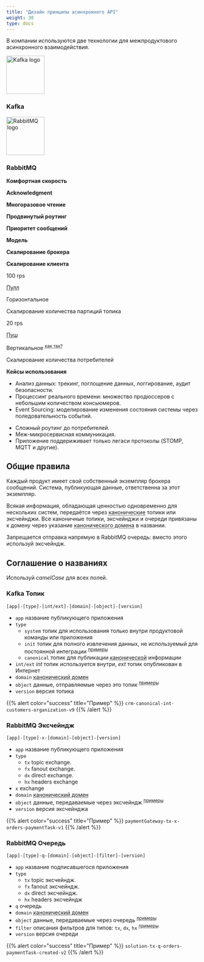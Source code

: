 ```yaml
---
title: "Дизайн принципы асинхронного API"
weight: 30
type: docs
---
```


В компании используются две технологии для межпродуктового асинхронного взаимодействия.

<div class="row mb-2 mt-4">
	<div class="offset-4 col-4 text-center">
    <img src="../kafka.png" alt="Kafka logo" style="height: 100px;"/>
    <h3 class="h3 mt-3">Kafka</h4>
  </div>
  <div class="col-4 text-center">
    <img src="../rabbitmq.png" alt="RabbitMQ logo" style="height: 100px;"/>
    <h3 class="h3 mt-3">RabbitMQ</h4>
  </div>
</div>

<div class="row mb-4 mt-2">
	<div class="col-4 text-right">
    <p><b class="text-nowrap">Комфортная скорость</b></p>
    <p><b class="text-nowrap">Acknowledgment</b></p>   
    <p><b class="text-nowrap">Многоразовое чтение</b></p>
    <p><b class="text-nowrap">Продвинутый роутинг</b></p>
    <p><b class="text-nowrap">Приоритет сообщений</b></p>
    <p><b class="text-nowrap">Модель</b></p>
    <p><b class="text-nowrap">Скалирование брокера</b></p>
    <p><b class="text-nowrap">Скалирование клиента</b></p>
  </div>
  <div class="col-4 text-center">
    <p>100 rps</p>
    <p><i class="fa fa-check"></i></p>
    <p><i class="fa fa-check"></i></p>
    <p><i class="fa fa-minus"></i></p>
    <p><i class="fa fa-minus"></i></p>
    <p><abbr data-toggle="tooltip" title="Потребители запрашивают батчи сообщений начиная с определённого оффсета.">Пулл</abbr></p>
    <p>Горизонтальное</p>
    <p>Скалирование количества партиций топика</p>
  </div>
  <div class="col-4 text-center">
    <p>20 rps</p>
    <p><i class="fa fa-check"></i></p>
    <p><i class="fa fa-minus"></i></p>
    <p><i class="fa fa-check"></i></p>
    <p><i class="fa fa-check"></i></p>
    <p><abbr data-toggle="tooltip" title="Сообщения доставляются от Реббита к потребителю.">Пуш</abbr></p>
    <p>Вертикальное <sup><abbr data-toggle="tooltip" title="Да, все наши кластеры Реббита проскалированы горизонтально. Однако, Реббит потребляет много ресурсов для координации и гораздо эффективнее скалировать его через увеличение мощности нод.">как так?</abbr></sup></p>
    <p>Скалирование количества потребителей</p>
  </div>
</div>

<div class="row mb-4 mt-2">
	<div class="col-4 text-right">
    <p><b class="text-nowrap">Кейсы использования</b></p>
  </div>
  <div class="col-4">
    <ul>
      <li>Анализ данных: трекинг, поглощение данных, логгирование, аудит безопасности.</li>
      <li>Процессинг реального времени: множество продюссеров с небольшим количеством консьюмеров.</li>
      <li>Event Sourcing: моделирование изменения состояния системы через поледовательность событий.</li>
    </ul>
  </div>
  <div class="col-4">
    <ul>
      <li>Сложный роутинг до потребителей.</li>
      <li>Меж-микросервисная коммуникация.</li>
      <li>Приложение поддериживает только легаси протоколы (STOMP, MQTT и другие).</li>
    </ul>
  </div>
</div>

## Общие правила

Каждый продукт имеет свой собственный экземпляр брокера сообщений. 
Система, публикующая данные, ответственна за этот экземпляр.

Всякая информация, обладающая ценностью одновременно для нескольких систем, передаётся через <abbr data-toggle="tooltip" title="Независимое от бизнес процесса и способа потребления, а также минималичичное API, созданное для нескольких потребителей.">канонические</abbr> топики или эксчейнджи. Все каноничные топики, эксчейнджи и очереди привязаны к домену через указание <abbr data-toggle="tooltip" title="products, services, stocks, prices, offers, orders, customers, partners, company, locations, finance или technical">канонического домена</abbr> в названии.

Запрещается отправка напрямую в RabbitMQ очередь: вместо этого используй эксчейндж.

## Соглашение о названиях

Используй *camelCase* для всех полей.

### Kafka Топик

```
[app]-[type]-[int/ext]-[domain]-[object]-[version]
```

* `app` название публикующего приложения
* `type`
  * `system` топик для использования только внутри продуктовой команды или приложения
  * `init` топик для полного извлечения данных, не используемый для постоянной интеграции <sup><abbr data-toggle="tooltip" title="Загрузить информацию в новое приложение или восстановить исторические данные после падения.">примеры</abbr></sup>
  * `canonical` топик для публикации <abbr data-toggle="tooltip" title="Независимое от бизнес процесса и способа потребления, а также минималичичное API, созданное для нескольких потребителей.">канонической</abbr> информации
* `int/ext` *int* топик используется внутри, *ext* топик опубликован в Интернет
* `domain` <abbr data-toggle="tooltip" title="products, services, stocks, prices, offers, orders, customers, partners, company, locations, finance или technical">канонический домен</abbr>
* `object` данные, отправляемые через это топик <sup><abbr data-toggle="tooltip" title="fulfillmentTask, shipment, paymentTask">примеры</abbr></sup>
* `version` версия топика

{{% alert color="success" title="Пример" %}}
`crm-canonical-int-customers-organization-v9`
{{% /alert %}}

### RabbitMQ Эксчейндж

```
[app]-[type]-x-[domain]-[object]-[version]
```

* `app` название публикующего приложения
* `type`
  * `tx` topic exchange.
  * `fx` fanout exchange.
  * `dx` direct exchange.
  * `hx` headers exchange
* `x` exchange 
* `domain` <abbr data-toggle="tooltip" title="products, services, stocks, prices, offers, orders, customers, partners, company, locations, finance или technical">канонический домен</abbr>
* `object` данные, передаваемые через эксчейндж <sup><abbr data-toggle="tooltip" title="fulfillmentTask, shipment, paymentTask">примеры</abbr></sup>
* `version` версия эксчейнджа

{{% alert color="success" title="Пример" %}}
`paymentGateway-tx-x-orders-paymentTask-v1`
{{% /alert %}}

### RabbitMQ Очередь

```
[app]-[type]-q-[domain]-[object]-[filter]-[version]
```

* `app` название подписавшегося приложения
* `type`
  * `tx` topic эксчейндж.
  * `fx` fanout эксчейндж.
  * `dx` direct эксчейндж.
  * `hx` headers эксчейндж
* `q` очередь 
* `domain` <abbr data-toggle="tooltip" title="products, services, stocks, prices, offers, orders, customers, partners, company, locations, finance или technical">канонический домен</abbr>
* `object` данные, передаваемые через очередь <sup><abbr data-toggle="tooltip" title="fulfillmentTask, shipment, paymentTask">примеры</abbr></sup>
* `filter` описания фильтров для типов: `tx`, `dx`, `hx` <sup><abbr data-toggle="tooltip" title="created, updatedStatus, updatedStatusPaid">примеры</abbr></sup>
* `version` версия очереди

{{% alert color="success" title="Пример" %}}
`solution-tx-q-orders-paymentTask-created-v2`
{{% /alert %}}